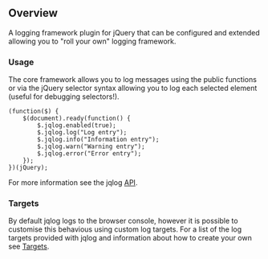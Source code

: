 ## Overview ##

A logging framework plugin for jQuery that can be configured and extended allowing you to "roll your own" logging framework.

### Usage ###

The core framework allows you to log messages using the public functions or via the jQuery selector syntax allowing you to log each selected element (useful for debugging selectors!).

```
(function($) {
    $(document).ready(function() {
        $.jqlog.enabled(true);
        $.jqlog.log("Log entry");
        $.jqlog.info("Information entry");
        $.jqlog.warn("Warning entry");
        $.jqlog.error("Error entry");
    });
})(jQuery);
```


For more information see the jqlog [API](API.md).

### Targets ###

By default jqlog logs to the browser console, however it is possible to customise this behavious using custom log targets.  For a list of the log targets provided with jqlog and information about how to create your own see [Targets](Targets.md).